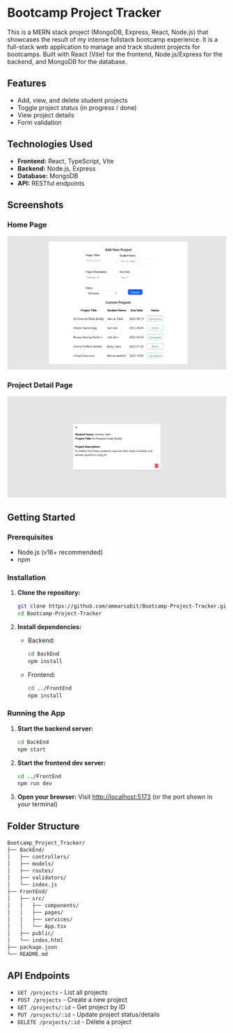 
# Bootcamp Project Tracker

This is a MERN stack project (MongoDB, Express, React, Node.js) that showcases the result of my intense fullstack bootcamp experience. It is a full-stack web application to manage and track student projects for bootcamps. Built with React (Vite) for the frontend, Node.js/Express for the backend, and MongoDB for the database.

## Features
- Add, view, and delete student projects
- Toggle project status (in progress / done)
- View project details
- Form validation

## Technologies Used
- **Frontend:** React, TypeScript, Vite
- **Backend:** Node.js, Express
- **Database:** MongoDB
- **API:** RESTful endpoints

## Screenshots

### Home Page
![Home Page](screenshots/home-page.png)

### Project Detail Page
![Project Detail](screenshots/project-detail.png)

## Getting Started

### Prerequisites
- Node.js (v16+ recommended)
- npm

### Installation

1. **Clone the repository:**
   ```bash
   git clone https://github.com/ammarsabit/Bootcamp-Project-Tracker.git
   cd Bootcamp-Project-Tracker
   ```

2. **Install dependencies:**
   - Backend:
     ```bash
     cd BackEnd
     npm install
     ```
   - Frontend:
     ```bash
     cd ../FrontEnd
     npm install
     ```

### Running the App

1. **Start the backend server:**
   ```bash
   cd BackEnd
   npm start
   ```

2. **Start the frontend dev server:**
   ```bash
   cd ../FrontEnd
   npm run dev
   ```

3. **Open your browser:**
   Visit [http://localhost:5173](http://localhost:5173) (or the port shown in your terminal)

## Folder Structure
```
Bootcamp_Project_Tracker/
├── BackEnd/
│   ├── controllers/
│   ├── models/
│   ├── routes/
│   ├── validators/
│   └── index.js
├── FrontEnd/
│   ├── src/
│   │   ├── components/
│   │   ├── pages/
│   │   ├── services/
│   │   └── App.tsx
│   ├── public/
│   └── index.html
├── package.json
└── README.md
```

## API Endpoints
- `GET /projects` - List all projects
- `POST /projects` - Create a new project
- `GET /projects/:id` - Get project by ID
- `PUT /projects/:id` - Update project status/details
- `DELETE /projects/:id` - Delete a project
